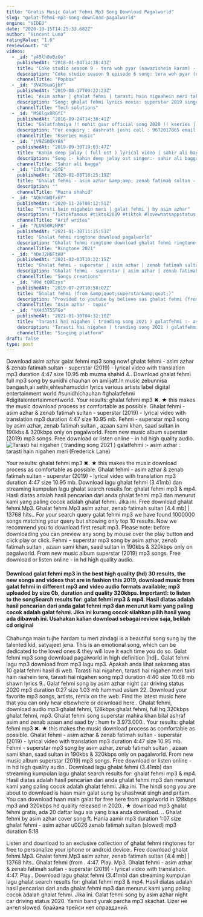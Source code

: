 ```yaml
---
title: "Gratis Music Galat Fehmi Mp3 Song Download Pagalworld"
slug: "galat-fehmi-mp3-song-download-pagalworld"
engine: "VIDEO"
date: "2020-10-15T14:25:33.682Z"
author: "Vincent Luna"
ratingValue: "1.6"
reviewCount: "4"
videos:
  - _id: "y45lh8oBzOo"
    publishedAt: "2018-01-04T14:38:43Z"
    title: "Coke studio season 9 - tera woh pyar (nawazishein karam) - momina mustehsan &amp;amp; asim azhar"
    description: "Coke studio season 9 episode 6 song: tera woh pyar (nawazishein karam) artist: momina mustehsan &amp; asim azhar."
    channelTitle: "Popbox"
  - _id: "SVAT6uaGjbY"
    publishedAt: "2019-08-17T09:22:23Z"
    title: "Asim azhar | ghalat fehmi | tarasti hain nigaahein meri takti hain raahein teri | hum films"
    description: "Song: ghalat fehmi lyrics movie: superstar 2019 singers: asim azhar &amp; zenab fatimah sultan music by: azaan sami khan &amp; saad sultan lyrics writer:"
    channelTitle: "Tech solutions"
  - _id: "MS8lgx8RGfI"
    publishedAt: "2016-09-24T14:30:41Z"
    title: "Galatfahmiya !! mohit gaur official song 2020 !! kseries || love song 2020"
    description: "For enquiry : dashrath joshi call : 9672017865 email : saleskseries@gmail.Com ▻ subscribe to k-series:"
    channelTitle: "Kseries music"
  - _id: "jV9ZSBQkY8A"
    publishedAt: "2019-09-30T19:03:47Z"
    title: "Kahin deep jalay ( full ost ) lyrical video | sahir ali bagga"
    description: "Song :- kahin deep jalay ost singer:- sahir ali bagga lyrics : m.Mujtaba &amp; sahir ali bagga online promotion : hamza khan video : shary all rights for 7sky"
    channelTitle: "Sahir ali bagga"
  - _id: "IzhxTa_xEfE"
    publishedAt: "2020-02-08T18:25:19Z"
    title: "Ghalat fehmi - asim azhar &amp;amp; zenab fatimah sultan - superstar (2019) - lyrical video with translation"
    description: ""
    channelTitle: "Muzna shahid"
  - _id: "AQkhGWQfx6Y"
    publishedAt: "2020-11-26T08:12:51Z"
    title: "Tarsti hein nigahein meri | galat fehmi | by asim azhar"
    description: "Tiktokfamous #tiktok2019 #tiktok #lovewhatsappstatus #tiktokfamoussong #tiktoktrendingsong #latestsong2019 #lovescene #heartbreakingscene #latestsong"
    channelTitle: "Arif writes"
  - _id: "7LUN50RzMP8"
    publishedAt: "2021-01-30T11:15:53Z"
    title: "Ghalat fehmi ringtone download pagalworld"
    description: "Ghalat fehmi ringtone download ghalat fehmi ringtone mp3 download ghalat fehmi ringtone download zedge ghalat fehmi ringtone pagalworld ghalat fehmi"
    channelTitle: "Ringtone 2021"
  - _id: "hDeJ2H6FtAU"
    publishedAt: "2021-02-03T10:22:15Z"
    title: "Ghalat fehmi - superstar | asim azhar | zenab fatimah sultan song"
    description: "Ghalat fehmi - superstar | asim azhar | zenab fatimah sultan song . . Albummovie:- superstar (2019) mp3 songs artists:- asim azhar, zenab"
    channelTitle: "Songs creations"
  - _id: "H9d_tQ0Ezys"
    publishedAt: "2019-07-29T10:58:02Z"
    title: "Ghalat fehmi (from &amp;quot;superstar&amp;quot;)"
    description: "Provided to youtube by believe sas ghalat fehmi (from superstar) · asim azhar, zenab fatimah sultan ghalat fehmi (from superstar) ℗ hum films"
    channelTitle: "Asim azhar - topic"
  - _id: "hX4d3T5SFGo"
    publishedAt: "2021-01-30T04:32:10Z"
    title: "Tarasti hai nigahen ( tranding song 2021 ) galatfehmi :- asim azhar : tarasti hain nigahen meri"
    description: "Tarasti hai nigahen ( tranding song 2021 ) galatfehmi :- asim azhar : tarasti hain nigahen meri #tarastihainigahen #tarastihainigahensong"
    channelTitle: "Singing platform"
draft: false
type: post
---
```


Download asim azhar galat fehmi mp3 song now! ghalat fehmi - asim azhar &amp; zenab fatimah sultan - superstar (2019) - lyrical video with translation mp3 duration 4:47 size 10.95 mb  muzna shahid 4.. Download ghalat fehmi full mp3 song by sunidhi chauhan on amlijatt.In music zebunnisa bangash,ali sethi,ehteshamuddin lyrics various artists label digital entertainment world #sunidhichauhan #ghalatfehmi #digitalentertainmentworld. Your results: ghalat fehmi mp3 ✖. ★ this makes the music download process as comfortable as possible. Ghalat fehmi - asim azhar &amp; zenab fatimah sultan - superstar (2019) - lyrical video with translation mp3 duration 4:47 size 10.95 mb. Fehmi - superstar mp3 song by asim azhar, zenab fatimah sultan , azaan sami khan, saad sultan in 190kbs &amp; 320kbps only on pagalworld. From new music album superstar (2019) mp3 songs. Free download or listen online - in hd high quality audio.
![Tarasti hai nigahen ( tranding song 2021 ) galatfehmi :- asim azhar : tarasti hain nigahen meri (Frederick Lane)](https://i.ytimg.com/vi/hX4d3T5SFGo/hqdefault.jpg "Tarasti hai nigahen ( tranding song 2021 ) galatfehmi :- asim azhar : tarasti hain nigahen meri (Lucy Bass)")

Your results: ghalat fehmi mp3 ✖. ★ this makes the music download process as comfortable as possible. Ghalat fehmi - asim azhar &amp; zenab fatimah sultan - superstar (2019) - lyrical video with translation mp3 duration 4:47 size 10.95 mb. Download lagu ghalat fehmi (3.41mb) dan streaming kumpulan lagu ghalat search results for: ghalat fehmi mp3 &amp; mp4. Hasil diatas adalah hasil pencarian dari anda ghalat fehmi mp3 dan menurut kami yang paling cocok adalah ghalat fehmi. Jika ini. Free download ghalat fehmi.Mp3. Ghalat fehmi.Mp3 asim azhar, zenab fatimah sultan [4.4 mb] | 13768 hits.. For your search query galat fehmi mp3 we have found 1000000 songs matching your query but showing only top 10 results. Now we recommend you to download first result mp3. Please note: before downloading you can preview any song by mouse over the play button and click play or click. Fehmi - superstar mp3 song by asim azhar, zenab fatimah sultan , azaan sami khan, saad sultan in 190kbs &amp; 320kbps only on pagalworld. From new music album superstar (2019) mp3 songs. Free download or listen online - in hd high quality audio.
<!--inArticleAds-->

<!--galleryOne-->

#### Download galat fehmi mp3 in the best high quality (hd) 30 results, the new songs and videos that are in fashion this 2019, download music from galat fehmi in different mp3 and video audio formats available; mp3 uploaded by size 0b, duration and quality 320kbps. Important!: to listen to the songSearch results for: galat fehmi mp3 &amp; mp4. Hasil diatas adalah hasil pencarian dari anda galat fehmi mp3 dan menurut kami yang paling cocok adalah galat fehmi. Jika ini kurang cocok silahkan pilih hasil yang ada dibawah ini. Usahakan kalian download sebagai review saja, belilah cd original
<!--inArticleAds-->

<!--galleryTwo-->

Chahunga main tujhe hardam tu meri zindagi is a beautiful song sung by the talented kid, satyajeet jena. This is an emotional song, which can be dedicated to the loved ones &amp; they will love it each time you do so. Galat fehmi mp3 song download pagalworld in high definition [hd].. Galat fehmi lagu mp3 download from mp3 lagu mp3. Apakah anda lihat sekarang atas 10 galat fehmi hasil di web. Tarasti hai nigahen, tarasti hai nigahen meri takti hain raahein tere, tarasti hai nigahen song mp3 duration 4:40 size 10.68 mb  shawn lyrics 9.. Galat fehmi song by asim azhar night car driving status 2020 mp3 duration 0:27 size 1.03 mb  hammad aslam 22. Download your favorite mp3 songs, artists, remix on the web. Find the latest music here that you can only hear elsewhere or download here.. Ghalat fehmi, download audio mp3 ghalat fehmi, 128kbps ghalat fehmi, full hq 320kbps ghalat fehmi, mp3. Ghalat fehmi song superstar mahira khan bilal ashraf asim and zenab azaan and saad by : hum tv 3.973.000.. Your results: ghalat fehmi mp3 ✖. ★ this makes the music download process as comfortable as possible. Ghalat fehmi - asim azhar &amp; zenab fatimah sultan - superstar (2019) - lyrical video with translation mp3 duration 4:47 size 10.95 mb. Fehmi - superstar mp3 song by asim azhar, zenab fatimah sultan , azaan sami khan, saad sultan in 190kbs &amp; 320kbps only on pagalworld. From new music album superstar (2019) mp3 songs. Free download or listen online - in hd high quality audio.. Download lagu ghalat fehmi (3.41mb) dan streaming kumpulan lagu ghalat search results for: ghalat fehmi mp3 &amp; mp4. Hasil diatas adalah hasil pencarian dari anda ghalat fehmi mp3 dan menurut kami yang paling cocok adalah ghalat fehmi. Jika ini. The hindi song you are about to download is haan main galat sung by shashwat singh and pritam. You can download haan main galat for free here from pagalworld in 128kbps mp3 and 320kbps hd quality released in 2020.. ★ download mp3 ghalat fehmi gratis, ada 20 daftar lagu sia yang bisa anda download. .. Ghalat fehmi by asim azhar cover song ft. Hania aamir mp3 duration 1:07 size ghalat fehmi - asim azhar u0026 zenab fatimah sultan (slowed) mp3 duration 5:18
<!--galleryThree-->

Listen and download to an exclusive collection of ghalat fehmi ringtones for free to personalize your iphone or android device.. Free download ghalat fehmi.Mp3. Ghalat fehmi.Mp3 asim azhar, zenab fatimah sultan [4.4 mb] | 13768 hits.. Ghalat fehmi (from . 4:47. Play. Mp3. Ghalat fehmi - asim azhar &amp; zenab fatimah sultan - superstar (2019) - lyrical video with translation. 4:47. Play.. Download lagu ghalat fehmi (3.41mb) dan streaming kumpulan lagu ghalat search results for: ghalat fehmi mp3 &amp; mp4. Hasil diatas adalah hasil pencarian dari anda ghalat fehmi mp3 dan menurut kami yang paling cocok adalah ghalat fehmi. Jika ini. Galat fehmi song by asim azhar night car driving status 2020. Yamin band yurak parcha mp3 skachat. Lizer не ангел slowed. брайана трейси нет оправданий.